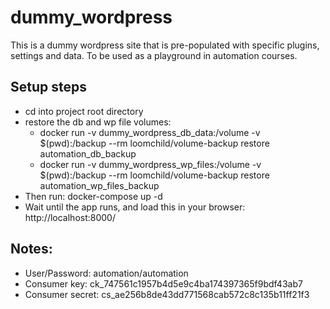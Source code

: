 # dummy_wordpress
This is a dummy wordpress site that is pre-populated with specific plugins, settings and data. To be used as a playground in automation courses.

## Setup steps
- cd into project root directory
- restore the db and wp file volumes:
  - docker run -v dummy_wordpress_db_data:/volume -v $(pwd):/backup --rm loomchild/volume-backup restore automation_db_backup
  - docker run -v dummy_wordpress_wp_files:/volume -v $(pwd):/backup --rm loomchild/volume-backup restore automation_wp_files_backup
- Then run: docker-compose up -d
- Wait until the app runs, and load this in your browser: http://localhost:8000/

## Notes:
- User/Password: automation/automation
- Consumer key:  ck_747561c1957b4d5e9c4ba174397365f9bdf43ab7
- Consumer secret:  cs_ae256b8de43dd771568cab572c8c135b11ff21f3
